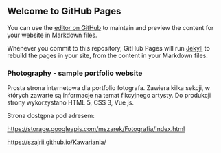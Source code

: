 ## Welcome to GitHub Pages

You can use the [editor on GitHub](https://github.com/Szajrii/Kawariania/edit/master/README.md) to maintain and preview the content for your website in Markdown files.

Whenever you commit to this repository, GitHub Pages will run [Jekyll](https://jekyllrb.com/) to rebuild the pages in your site, from the content in your Markdown files.

### Photography - sample portfolio website

Prosta strona internetowa dla portfolio fotografa. Zawiera kilka sekcji, w których zawarte są informacje na temat fikcyjnego artysty. Do produkcji strony wykorzystano HTML 5, CSS 3, Vue js.

Strona dostępna pod adresem: 

https://storage.googleapis.com/mszarek/Fotografia/index.html

https://szajrii.github.io/Kawariania/


